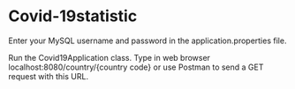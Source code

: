 # Covid-19statistic

Enter your MySQL username and password in the application.properties file.

Run the Covid19Application class.
Type in web browser localhost:8080/country/{country code} or use Postman to send a GET request with this URL.
